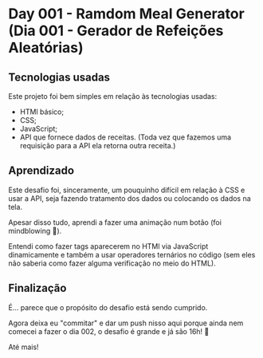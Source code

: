 # Day 001 - Ramdom Meal Generator (Dia 001 - Gerador de Refeições Aleatórias)

## Tecnologias usadas
 Este projeto foi bem simples em relação às tecnologias usadas:

 - HTMl básico;
 - CSS;
 - JavaScript;
 - API que fornece dados de receitas. (Toda vez que fazemos uma requisição para a API ela retorna outra receita.)

## Aprendizado
 Este desafio foi, sinceramente, um pouquinho difícil em relação à CSS e usar a API, seja fazendo tratamento dos dados ou colocando os dados na tela.

 Apesar disso tudo, aprendi a fazer uma animação num botão (foi mindblowing 🤯).

 Entendi como fazer tags aparecerem no HTMl via JavaScript dinamicamente e também a usar operadores ternários no código (sem eles não saberia como fazer alguma verificação no meio do HTML).

## Finalização
 É... parece que o propósito do desafio está sendo cumprido.

 Agora deixa eu "commitar" e dar um push nisso aqui porque ainda nem comecei a fazer o dia 002, o desafio é grande e já são 16h! 😬

 Até mais!
